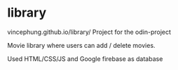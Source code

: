 # library
vincephung.github.io/library/
Project for the odin-project

Movie library where users can add / delete movies.

Used HTML/CSS/JS  and Google firebase as database
